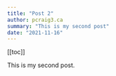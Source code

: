 ```yaml
---
title: "Post 2"
author: pcraig3.ca
summary: "This is my second post"
date: "2021-11-16"
---
```


[[toc]]

This is my second post.
